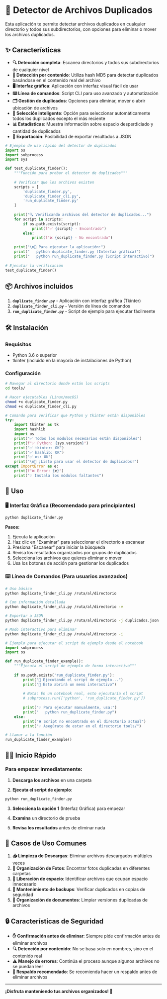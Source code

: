 # 📁 Detector de Archivos Duplicados

Esta aplicación te permite detectar archivos duplicados en cualquier directorio y todos sus subdirectorios, con opciones para eliminar o mover los archivos duplicados.

## ✨ Características

- **🔍 Detección completa**: Escanea directorios y todos sus subdirectorios de cualquier nivel
- **🔐 Detección por contenido**: Utiliza hash MD5 para detectar duplicados basándose en el contenido real del archivo
- **🖥️ Interfaz gráfica**: Aplicación con interfaz visual fácil de usar
- **⌨️ Línea de comandos**: Script CLI para uso avanzado y automatización
- **🗂️ Gestión de duplicados**: Opciones para eliminar, mover o abrir ubicación de archivos
- **🎯 Selección inteligente**: Opción para seleccionar automáticamente todos los duplicados excepto el más reciente
- **📊 Estadísticas**: Muestra información sobre espacio desperdiciado y cantidad de duplicados
- **📄 Exportación**: Posibilidad de exportar resultados a JSON

```python
# Ejemplo de uso rápido del detector de duplicados
import os
import subprocess
import sys

def test_duplicate_finder():
    """Función para probar el detector de duplicados"""
    
    # Verificar que los archivos existen
    scripts = [
        'duplicate_finder.py',
        'duplicate_finder_cli.py', 
        'run_duplicate_finder.py'
    ]
    
    print("🔍 Verificando archivos del detector de duplicados...")
    for script in scripts:
        if os.path.exists(script):
            print(f"✅ {script} - Encontrado")
        else:
            print(f"❌ {script} - No encontrado")
    
    print("\n🚀 Para ejecutar la aplicación:")
    print("   python duplicate_finder.py (Interfaz gráfica)")
    print("   python run_duplicate_finder.py (Script interactivo)")
    
# Ejecutar la verificación
test_duplicate_finder()
```

## 📦 Archivos incluidos

1. __`duplicate_finder.py`__ - Aplicación con interfaz gráfica (Tkinter)
2. __`duplicate_finder_cli.py`__ - Versión de línea de comandos
3. __`run_duplicate_finder.py`__ - Script de ejemplo para ejecutar fácilmente

## 🛠️ Instalación

### Requisitos

- Python 3.6 o superior
- tkinter (incluido en la mayoría de instalaciones de Python)

### Configuración

```bash
# Navegar al directorio donde están los scripts
cd tools/

# Hacer ejecutables (Linux/macOS)  
chmod +x duplicate_finder.py
chmod +x duplicate_finder_cli.py
```

```python
# Comando para verificar que Python y tkinter están disponibles
try:
    import tkinter as tk
    import hashlib
    import os
    print("✅ Todos los módulos necesarios están disponibles")
    print(f"✅ Python: {sys.version}")
    print("✅ tkinter: OK")
    print("✅ hashlib: OK") 
    print("✅ os: OK")
    print("\n🎉 ¡Listo para usar el detector de duplicados!")
except ImportError as e:
    print(f"❌ Error: {e}")
    print("💡 Instala los módulos faltantes")
```

## 🚀 Uso

### 🖥️ Interfaz Gráfica (Recomendado para principiantes)

```bash
python duplicate_finder.py
```

**Pasos:**

1. Ejecuta la aplicación
2. Haz clic en "Examinar" para seleccionar el directorio a escanear
3. Presiona "Escanear" para iniciar la búsqueda
4. Revisa los resultados organizados por grupos de duplicados
5. Selecciona los archivos que quieres eliminar o mover
6. Usa los botones de acción para gestionar los duplicados

### ⌨️ Línea de Comandos (Para usuarios avanzados)

```bash
# Uso básico
python duplicate_finder_cli.py /ruta/al/directorio

# Con información detallada  
python duplicate_finder_cli.py /ruta/al/directorio -v

# Exportar a JSON
python duplicate_finder_cli.py /ruta/al/directorio -j duplicados.json

# Modo interactivo para eliminar
python duplicate_finder_cli.py /ruta/al/directorio -i
```

```python
# Ejemplo para ejecutar el script de ejemplo desde el notebook
import subprocess
import os

def run_duplicate_finder_example():
    """Ejecuta el script de ejemplo de forma interactiva"""
    
    if os.path.exists('run_duplicate_finder.py'):
        print("🎯 Ejecutando el script de ejemplo...")
        print("📝 Esto abrirá un menú interactivo")
        
        # Nota: En un notebook real, esto ejecutaría el script
        # subprocess.run(['python', 'run_duplicate_finder.py'])
        
        print("💡 Para ejecutar manualmente, usa:")
        print("   python run_duplicate_finder.py")
    else:
        print("❌ Script no encontrado en el directorio actual")
        print("💡 Asegúrate de estar en el directorio tools/")

# Llamar a la función
run_duplicate_finder_example()
```

## 🏃‍♂️ Inicio Rápido

### Para empezar inmediatamente:

1. **Descarga los archivos** en una carpeta

2. **Ejecuta el script de ejemplo**:

```bash
python run_duplicate_finder.py
```

3. **Selecciona la opción 1** (Interfaz Gráfica) para empezar

4. **Examina** un directorio de prueba

5. **Revisa los resultados** antes de eliminar nada

## 🎯 Casos de Uso Comunes

1. **📥 Limpieza de Descargas**: Eliminar archivos descargados múltiples veces
2. **📸 Organización de Fotos**: Encontrar fotos duplicadas en diferentes carpetas
3. **💾 Liberación de espacio**: Identificar archivos que ocupan espacio innecesario
4. **🔄 Mantenimiento de backups**: Verificar duplicados en copias de seguridad
5. **📄 Organización de documentos**: Limpiar versiones duplicadas de archivos

## 🔒 Características de Seguridad

- **✋ Confirmación antes de eliminar**: Siempre pide confirmación antes de eliminar archivos
- **🔍 Detección por contenido**: No se basa solo en nombres, sino en el contenido real
- **⚠️ Manejo de errores**: Continúa el proceso aunque algunos archivos no se puedan leer
- **💾 Respaldo recomendado**: Se recomienda hacer un respaldo antes de eliminar archivos

---

**¡Disfruta manteniendo tus archivos organizados! 🎉**